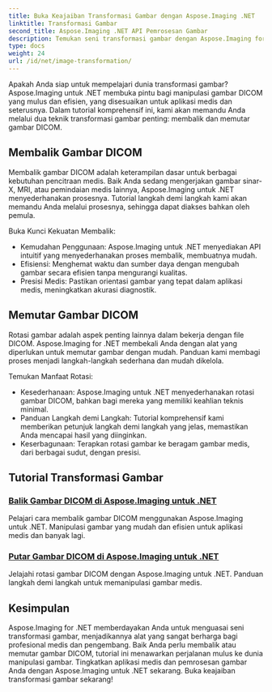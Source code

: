 ```yaml
---
title: Buka Keajaiban Transformasi Gambar dengan Aspose.Imaging .NET
linktitle: Transformasi Gambar
second_title: Aspose.Imaging .NET API Pemrosesan Gambar
description: Temukan seni transformasi gambar dengan Aspose.Imaging for .NET. Pelajari cara membalik dan memutar gambar DICOM dengan mudah untuk aplikasi medis dan banyak lagi.
type: docs
weight: 24
url: /id/net/image-transformation/
---
```


Apakah Anda siap untuk mempelajari dunia transformasi gambar? Aspose.Imaging untuk .NET membuka pintu bagi manipulasi gambar DICOM yang mulus dan efisien, yang disesuaikan untuk aplikasi medis dan seterusnya. Dalam tutorial komprehensif ini, kami akan memandu Anda melalui dua teknik transformasi gambar penting: membalik dan memutar gambar DICOM. 

## Membalik Gambar DICOM

Membalik gambar DICOM adalah keterampilan dasar untuk berbagai kebutuhan pencitraan medis. Baik Anda sedang mengerjakan gambar sinar-X, MRI, atau pemindaian medis lainnya, Aspose.Imaging untuk .NET menyederhanakan prosesnya. Tutorial langkah demi langkah kami akan memandu Anda melalui prosesnya, sehingga dapat diakses bahkan oleh pemula.

Buka Kunci Kekuatan Membalik:
- Kemudahan Penggunaan: Aspose.Imaging untuk .NET menyediakan API intuitif yang menyederhanakan proses membalik, membuatnya mudah.
- Efisiensi: Menghemat waktu dan sumber daya dengan mengubah gambar secara efisien tanpa mengurangi kualitas.
- Presisi Medis: Pastikan orientasi gambar yang tepat dalam aplikasi medis, meningkatkan akurasi diagnostik.

## Memutar Gambar DICOM

Rotasi gambar adalah aspek penting lainnya dalam bekerja dengan file DICOM. Aspose.Imaging for .NET membekali Anda dengan alat yang diperlukan untuk memutar gambar dengan mudah. Panduan kami membagi proses menjadi langkah-langkah sederhana dan mudah dikelola.

Temukan Manfaat Rotasi:
- Kesederhanaan: Aspose.Imaging untuk .NET menyederhanakan rotasi gambar DICOM, bahkan bagi mereka yang memiliki keahlian teknis minimal.
- Panduan Langkah demi Langkah: Tutorial komprehensif kami memberikan petunjuk langkah demi langkah yang jelas, memastikan Anda mencapai hasil yang diinginkan.
- Keserbagunaan: Terapkan rotasi gambar ke beragam gambar medis, dari berbagai sudut, dengan presisi.

## Tutorial Transformasi Gambar
### [Balik Gambar DICOM di Aspose.Imaging untuk .NET](./flip-dicom-image/)
Pelajari cara membalik gambar DICOM menggunakan Aspose.Imaging untuk .NET. Manipulasi gambar yang mudah dan efisien untuk aplikasi medis dan banyak lagi.
### [Putar Gambar DICOM di Aspose.Imaging untuk .NET](./rotate-dicom-image/)
Jelajahi rotasi gambar DICOM dengan Aspose.Imaging untuk .NET. Panduan langkah demi langkah untuk memanipulasi gambar medis.

## Kesimpulan

Aspose.Imaging for .NET memberdayakan Anda untuk menguasai seni transformasi gambar, menjadikannya alat yang sangat berharga bagi profesional medis dan pengembang. Baik Anda perlu membalik atau memutar gambar DICOM, tutorial ini menawarkan perjalanan mulus ke dunia manipulasi gambar. Tingkatkan aplikasi medis dan pemrosesan gambar Anda dengan Aspose.Imaging untuk .NET sekarang. Buka keajaiban transformasi gambar sekarang!